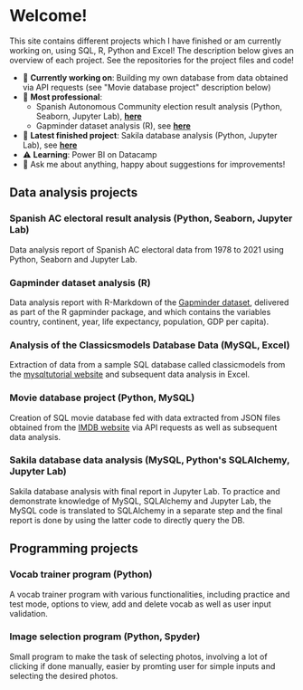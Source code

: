 # Welcome! 

This site contains different projects which I have finished or am currently working on, using SQL, R, Python and Excel! The description below gives an overview of each project. See the repositories for the project files and code!

- :vertical_traffic_light: **Currently working on**: Building my own database from data obtained via API requests (see "Movie database project" description below)
- :tada: **Most professional**: 
  - Spanish Autonomous Community election result analysis (Python, Seaborn, Jupyter Lab), **[here](https://spaniel01.github.io/Py_Seaborn_Spain_AC_elec_analysis/)** 
  - Gapminder dataset analysis (R), see **[here](https://spaniel01.github.io/R_gapminder_analysis_report/)** 
- :baby_chick: **Latest finished project**: Sakila database analysis (Python, Jupyter Lab), see **[here](https://spaniel01.github.io/SQL_Python_sakila_data_analysis/)** 
- :warning: **Learning**: Power BI on Datacamp
- 💬 Ask me about anything, happy about suggestions for improvements!
<!--- 📫 How to reach me: ... --->

## Data analysis projects

### Spanish AC electoral result analysis (Python, Seaborn, Jupyter Lab)
Data analysis report of Spanish AC electoral data from 1978 to 2021 using Python, Seaborn and Jupyter Lab. 

### Gapminder dataset analysis (R)
Data analysis report with R-Markdown of the [Gapminder dataset](https://www.rdocumentation.org/packages/gapminder/versions/0.3.0), delivered as part of the R gapminder package, and which contains the variables country, continent, year, life expectancy, population, GDP per capita). 

### Analysis of the Classicsmodels Database Data (MySQL, Excel)
Extraction of data from a sample SQL database called classicmodels from the [mysqltutorial website](https://www.mysqltutorial.org/mysql-sample-database.aspx) and subsequent data analysis in Excel.

### Movie database project (Python, MySQL)
Creation of SQL movie database fed with data extracted from JSON files obtained from the [IMDB website](https://www.imdb.com/) via API requests as well as subsequent data analysis.

### Sakila database data analysis (MySQL, Python's SQLAlchemy, Jupyter Lab)
Sakila database analysis with final report in Jupyter Lab. To practice and demonstrate knowledge of MySQL, SQLAlchemy and Jupyter Lab, the MySQL code is translated to SQLAlchemy in a separate step and the final report is done by using the latter code to directly query the DB.

## Programming projects

### Vocab trainer program (Python)
A vocab trainer program with various functionalities, including practice and test mode, options to view, add and delete vocab as well as user input validation.

### Image selection program (Python, Spyder)
Small program to make the task of selecting photos, involving a lot of clicking if done manually, easier by promting user for simple inputs and selecting the desired photos.

